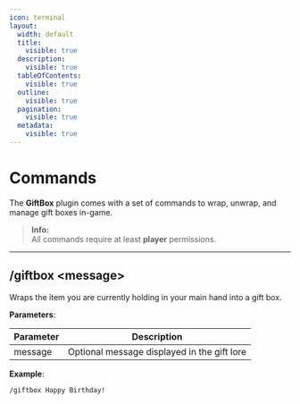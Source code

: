 ```yaml
---
icon: terminal
layout:
  width: default
  title:
    visible: true
  description:
    visible: true
  tableOfContents:
    visible: true
  outline:
    visible: true
  pagination:
    visible: true
  metadata:
    visible: true
---
```


# Commands

The **GiftBox** plugin comes with a set of commands to wrap, unwrap, and manage gift boxes in-game.  

> **Info:**  
> All commands require at least **player** permissions.

---

## /giftbox \<message\>

Wraps the item you are currently holding in your main hand into a gift box.  

**Parameters**:

| Parameter | Description                  |
|-----------|------------------------------|
| message   | Optional message displayed in the gift lore |

**Example**:

```text
/giftbox Happy Birthday!
